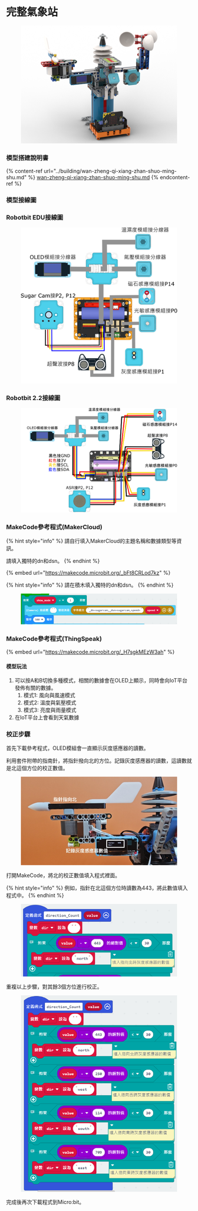 # 完整氣象站

<figure><img src="../../../.gitbook/assets/complete_robotbit.png" alt=""><figcaption></figcaption></figure>

### 模型搭建說明書

{% content-ref url="../building/wan-zheng-qi-xiang-zhan-shuo-ming-shu.md" %}
[wan-zheng-qi-xiang-zhan-shuo-ming-shu.md](../building/wan-zheng-qi-xiang-zhan-shuo-ming-shu.md)
{% endcontent-ref %}

### 模型接線圖

### Robotbit EDU接線圖

<figure><img src="../../../.gitbook/assets/complete_wiring_robotbit_iot.png" alt=""><figcaption></figcaption></figure>

### Robotbit 2.2接線圖

<figure><img src="../../../.gitbook/assets/complete_wiring_robotbit_2.2.png" alt=""><figcaption></figcaption></figure>



### MakeCode參考程式(MakerCloud)

{% hint style="info" %}
請自行填入MakerCloud的主題名稱和數據類型等資訊。

請填入獨特的dn和dsn。
{% endhint %}

{% embed url="https://makecode.microbit.org/_bFt8CRLod7kz" %}

{% hint style="info" %}
請在積木填入獨特的dn和dsn。
{% endhint %}

<figure><img src="../../../.gitbook/assets/image (41).png" alt=""><figcaption></figcaption></figure>

### MakeCode參考程式(ThingSpeak)

{% embed url="https://makecode.microbit.org/_H7sgkMEzW3ah" %}

#### 模型玩法

1. 可以按A和B切換多種模式，相關的數據會在OLED上顯示，同時會向IoT平台發佈有關的數據。
   1. 模式1:  風向與風速模式
   2. 模式2: 溫度與氣壓模式
   3. 模式3: 亮度與雨量模式
2. 在IoT平台上會看到天氣數據

### 校正步驟

首先下載參考程式，OLED模組會一直顯示灰度感應器的讀數。

利用套件附帶的指南針，將指針撥向北的方位。記錄灰度感應器的讀數，這讀數就是北這個方位的校正數值。

<figure><img src="../../../.gitbook/assets/20231116_132248.jpg" alt=""><figcaption></figcaption></figure>

打開MakeCode，將北的校正數值填入程式裡面。

{% hint style="info" %}
例如，指針在北這個方位時讀數為443，將此數值填入程式中。
{% endhint %}

<figure><img src="../../../.gitbook/assets/image (39).png" alt=""><figcaption></figcaption></figure>

重複以上步驟，對其餘3個方位進行校正。

<figure><img src="../../../.gitbook/assets/image (40).png" alt=""><figcaption></figcaption></figure>

完成後再次下載程式到Micro:bit。
